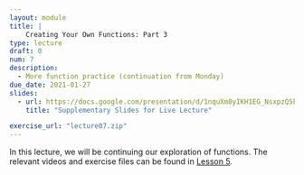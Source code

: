 ```yaml
---
layout: module
title: |
    Creating Your Own Functions: Part 3
type: lecture
draft: 0
num: 7
description:
  - More function practice (continuation from Monday)
due_date: 2021-01-27
slides:
  - url: https://docs.google.com/presentation/d/1nquXm0yIKH1EG_NsxpzQ5koUJAK_qM3-huOUO9dFEMM/edit?usp=sharing
    title: "Supplementary Slides for Live Lecture"

exercise_url: "lecture07.zip"
---
```


In this lecture, we will be continuing our exploration of functions. The relevant videos and exercise files can be found in [Lesson 5](week03-lecture03).
